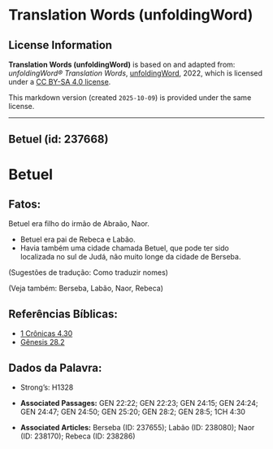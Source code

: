 # Translation Words (unfoldingWord)

## License Information

**Translation Words (unfoldingWord)** is based on and adapted from: _unfoldingWord® Translation Words_, [unfoldingWord](https://unfoldingword.org/utw), 2022, which is licensed under a [CC BY-SA 4.0 license](https://creativecommons.org/licenses/by-sa/4.0/legalcode.en).

This markdown version (created `2025-10-09`) is provided under the same license.



--------------------------------

## Betuel (id: 237668)

Betuel
======

Fatos:
------

Betuel era filho do irmão de Abraão, Naor.

* Betuel era pai de Rebeca e Labão.
* Havia também uma cidade chamada Betuel, que pode ter sido localizada no sul de Judá, não muito longe da cidade de Berseba.

(Sugestões de tradução: Como traduzir nomes)

(Veja também: Berseba, Labão, Naor, Rebeca)

Referências Bíblicas:
---------------------

* [1 Crônicas 4\.30](https://ref.ly/1Chr4:30)
* [Gênesis 28\.2](https://ref.ly/Gen28:2)

Dados da Palavra:
-----------------

* Strong’s: H1328

* **Associated Passages:** GEN 22:22; GEN 22:23; GEN 24:15; GEN 24:24; GEN 24:47; GEN 24:50; GEN 25:20; GEN 28:2; GEN 28:5; 1CH 4:30
* **Associated Articles:** Berseba (ID: 237655); Labão (ID: 238080); Naor (ID: 238170); Rebeca (ID: 238286)


